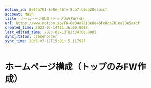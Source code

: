 ```yaml
---
notion_id: 8e04a701-8e8e-46fe-8ca7-b1ea28e5aacf
account: Main
title: ホームページ構成（トップのみFW作成）
url: https://www.notion.so/FW-8e04a7018e8e46fe8ca7b1ea28e5aacf
created_time: 2023-01-14T11:36:00.000Z
last_edited_time: 2023-02-13T02:34:00.000Z
sync_status: placeholder
sync_time: 2025-07-12T15:01:15.117927
---
```

# ホームページ構成（トップのみFW作成）

